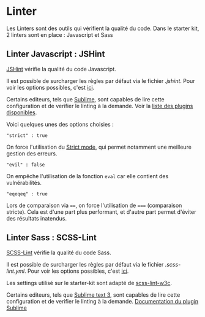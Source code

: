 Linter
================================================================================

Les Linters sont des outils qui vérifient la qualité du code. Dans le starter kit,
2 linters sont en place : Javascript et Sass


Linter Javascript : JSHint
--------------------------------------------------------------------------------

[JSHint](http://jshint.com/) vérifie la qualité du code Javascript.

Il est possible de surcharger les règles par défaut via le fichier *.jshint*.
Pour voir les options possibles, c'est [ici](http://jshint.com/docs/options/).

Certains editeurs, tels que [Sublime](http://www.sublimetext.com/), sont capables
de lire cette configuration et de verifier le linting à la demande. Voir la [liste
des plugins disponibles](http://www.jshint.com/install/).

Voici quelques unes des options choisies :

``` "strict" : true ```

On force l'utilisation du [Strict mode](https://developer.mozilla.org/en-US/docs/Web/JavaScript/Reference/Strict_mode), qui permet notamment une meilleure gestion des erreurs.

``` "evil" : false ```

On empêche l'utilisation de la fonction ```eval``` car elle contient des vulnérabilités.

 ``` "eqeqeq" : true ```

Lors de comparaison via ```==```, on force l'utilisation de ```===``` (comparaison stricte). Cela est d'une part plus performant, et d'autre part permet d'éviter des résultats inatendus.


Linter Sass : SCSS-Lint
--------------------------------------------------------------------------------

[SCSS-Lint](https://github.com/causes/scss-lint) vérifie la qualité du code Sass.

Il est possible de surcharger les règles par défaut via le fichier *.scss-lint.yml*.
Pour voir les options possibles, c'est [ici](https://github.com/causes/scss-lint/blob/master/lib/scss_lint/linter/README.md).

Les settings utilisé sur le starter-kit sont adapté de [scss-lint-w3c](https://github.com/kaelig/scss-lint-w3c).

Certains editeurs, tels que [Sublime text 3](http://www.sublimetext.com/3), sont
capables de lire cette configuration et de verifier le linting à la demande.
[Documentation du plugin Sublime](https://sublime.wbond.net/packages/SublimeLinter-contrib-scss-lint)
